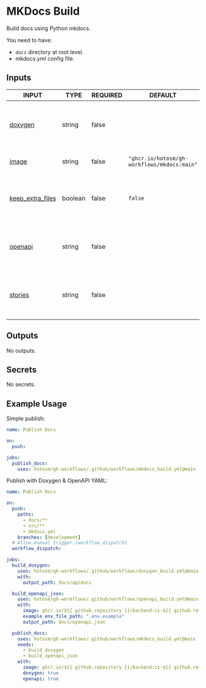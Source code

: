# MKDocs Build

Build docs using Python mkdocs.

You need to have:

- `docs` directory at root level.
- mkdocs.yml config file.

## Inputs

<!-- AUTO-DOC-INPUT:START - Do not remove or modify this section -->

| INPUT                                                                            | TYPE    | REQUIRED | DEFAULT                                     | DESCRIPTION                                                                   |
| -------------------------------------------------------------------------------- | ------- | -------- | ------------------------------------------- | ----------------------------------------------------------------------------- |
| <a name="input_doxygen"></a>[doxygen](#input_doxygen)                            | string  | false    |                                             | Include doxygen output uploaded to <br>extra-docs-files artifact.             |
| <a name="input_image"></a>[image](#input_image)                                  | string  | false    | `"ghcr.io/hotosm/gh-workflows/mkdocs:main"` | Override the image to build <br>mkdocs.                                       |
| <a name="input_keep_extra_files"></a>[keep_extra_files](#input_keep_extra_files) | boolean | false    | `false`                                     | Only update modified files. Default <br>false, to clean repo before <br>push. |
| <a name="input_openapi"></a>[openapi](#input_openapi)                            | string  | false    |                                             | Include openapi output uploaded to <br>extra-docs-files artifact.             |
| <a name="input_stories"></a>[stories](#input_stories)                            | string  | false    |                                             | Include story build output uploaded <br>to extra-docs-files artifact.         |

<!-- AUTO-DOC-INPUT:END -->

## Outputs

<!-- AUTO-DOC-OUTPUT:START - Do not remove or modify this section -->

No outputs.

<!-- AUTO-DOC-OUTPUT:END -->

## Secrets

<!-- AUTO-DOC-SECRETS:START - Do not remove or modify this section -->

No secrets.

<!-- AUTO-DOC-SECRETS:END -->

## Example Usage

Simple publish:

```yaml
name: Publish Docs

on:
  push:

jobs:
  publish_docs:
    uses: hotosm/gh-workflows/.github/workflows/mkdocs_build.yml@main
```

Publish with Doxygen & OpenAPI YAML:

```yaml
name: Publish Docs

on:
  push:
    paths:
      - docs/**
      - src/**
      - mkdocs.yml
    branches: [development]
  # Allow manual trigger (workflow_dispatch)
  workflow_dispatch:

jobs:
  build_doxygen:
    uses: hotosm/gh-workflows/.github/workflows/doxygen_build.yml@main
    with:
      output_path: docs/apidocs

  build_openapi_json:
    uses: hotosm/gh-workflows/.github/workflows/openapi_build.yml@main
    with:
      image: ghcr.io/${{ github.repository }}/backend:ci-${{ github.ref_name }}
      example_env_file_path: ".env.example"
      output_path: docs/openapi.json

  publish_docs:
    uses: hotosm/gh-workflows/.github/workflows/mkdocs_build.yml@main
    needs:
      - build_doxygen
      - build_openapi_json
    with:
      image: ghcr.io/${{ github.repository }}/backend:ci-${{ github.ref_name }}
      doxygen: true
      openapi: true
```
